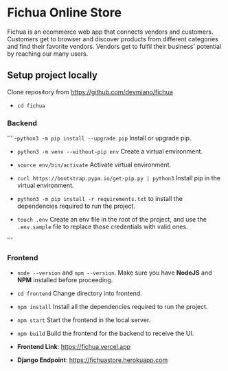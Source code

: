 # Fichua Online Store

Fichua is an ecommerce web app that connects vendors and customers. Customers get to browser and discover products from different categories and find their favorite vendors. Vendors get to fulfil their business' potential by reaching our many users.

## Setup project locally

Clone repository from https://github.com/devmiano/fichua

- `cd fichua`

### Backend

''' -`python3 -m pip install --upgrade pip` Install or upgrade pip.

- `python3 -m venv --without-pip env` Create a virtual environment.

- `source env/bin/activate` Activate virtual environment.

- `curl https://bootstrap.pypa.io/get-pip.py | python3` Install pip in the virtual environment.

- `python3 -m pip install -r requirements.txt` to install the dependencies required to run the project.

- `touch .env` Create an env file in the root of the project, and use the `.env.sample` file to replace those credentials
  with valid ones.

'''

### Frontend

- `node --version` and `npm --version`. Make sure you have **NodeJS** and **NPM** installed before proceeding.

- `cd frontend` Change directory into frontend.

- `npm install` Install all the dependencies required to run the project.

- `npm start` Start the frontend in the local server.

- `npm build` Build the frontend for the backend to receive the UI.

- **Frontend Link**: https://fichua.vercel.app
- **Django Endpoint**: https://fichuastore.herokuapp.com
